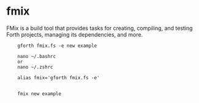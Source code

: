 # fmix

FMix is a build tool that provides tasks for creating, compiling, and testing Forth projects, managing its dependencies, and more.

```
    gforth fmix.fs -e new example 

    nano ~/.bashrc
    or
    nano ~/.zshrc

    alias fmix='gforth fmix.fs -e'


    fmix new example 
```